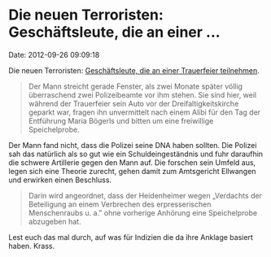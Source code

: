 Die neuen Terroristen: Geschäftsleute, die an einer \...
========================================================

Date: 2012-09-26 09:09:18

Die neuen Terroristen: [Geschäftsleute, die an einer Trauerfeier
teilnehmen](http://www.swp.de/heidenheim/lokales/heidenheim/Erfahrungen-eines-DNA-Verweigerers;art1168893,1645097).

> Der Mann streicht gerade Fenster, als zwei Monate später völlig
> überraschend zwei Polizeibeamte vor ihm stehen. Sie sind hier, weil
> während der Trauerfeier sein Auto vor der Dreifaltigkeitskirche
> geparkt war, fragen ihn unvermittelt nach einem Alibi für den Tag der
> Entführung Maria Bögerls und bitten um eine freiwillige Speichelprobe.

Der Mann fand nicht, dass die Polizei seine DNA haben sollten. Die
Polizei sah das natürlich als so gut wie ein Schuldeingeständnis und
fuhr daraufhin die schwere Artillerie gegen den Mann auf. Die forschen
sein Umfeld aus, legen sich eine Theorie zurecht, gehen damit zum
Amtsgericht Ellwangen und erwirken einen Beschluss.

> Darin wird angeordnet, dass der Heidenheimer wegen „Verdachts der
> Beteiligung an einem Verbrechen des erpresserischen Menschenraubs u.
> a." ohne vorherige Anhörung eine Speichelprobe abzugeben hat.

Lest euch das mal durch, auf was für Indizien die da ihre Anklage
basiert haben. Krass.
